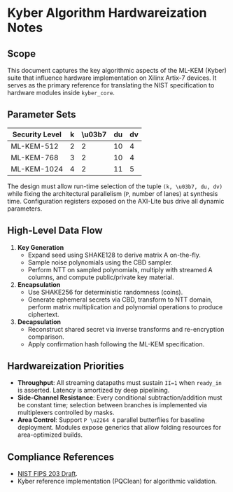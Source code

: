 # Kyber Algorithm Hardwareization Notes

## Scope
This document captures the key algorithmic aspects of the ML-KEM (Kyber) suite that
influence hardware implementation on Xilinx Artix-7 devices.  It serves as the primary
reference for translating the NIST specification to hardware modules inside
`kyber_core`.

## Parameter Sets
| Security Level | k | \u03b7 | du | dv |
| -------------- | - | --- | -- | -- |
| ML-KEM-512     | 2 | 2   | 10 | 4  |
| ML-KEM-768     | 3 | 2   | 10 | 4  |
| ML-KEM-1024    | 4 | 2   | 11 | 5  |

The design must allow run-time selection of the tuple `(k, \u03b7, du, dv)` while fixing the
architectural parallelism (`P`, number of lanes) at synthesis time.  Configuration
registers exposed on the AXI-Lite bus drive all dynamic parameters.

## High-Level Data Flow
1. **Key Generation**
   - Expand seed using SHAKE128 to derive matrix A on-the-fly.
   - Sample noise polynomials using the CBD sampler.
   - Perform NTT on sampled polynomials, multiply with streamed A columns, and compute
     public/private key material.
2. **Encapsulation**
   - Use SHAKE256 for deterministic randomness (coins).
   - Generate ephemeral secrets via CBD, transform to NTT domain, perform matrix
     multiplication and polynomial operations to produce ciphertext.
3. **Decapsulation**
   - Reconstruct shared secret via inverse transforms and re-encryption comparison.
   - Apply confirmation hash following the ML-KEM specification.

## Hardwareization Priorities
- **Throughput**: All streaming datapaths must sustain `II=1` when `ready_in` is
  asserted.  Latency is amortized by deep pipelining.
- **Side-Channel Resistance**: Every conditional subtraction/addition must be constant
  time; selection between branches is implemented via multiplexers controlled by
  masks.
- **Area Control**: Support `P \u2264 4` parallel butterflies for baseline deployment.
  Modules expose generics that allow folding resources for area-optimized builds.

## Compliance References
- [NIST FIPS 203 Draft](https://csrc.nist.gov/projects/pqc-dilithium-kyber).
- Kyber reference implementation (PQClean) for algorithmic validation.
